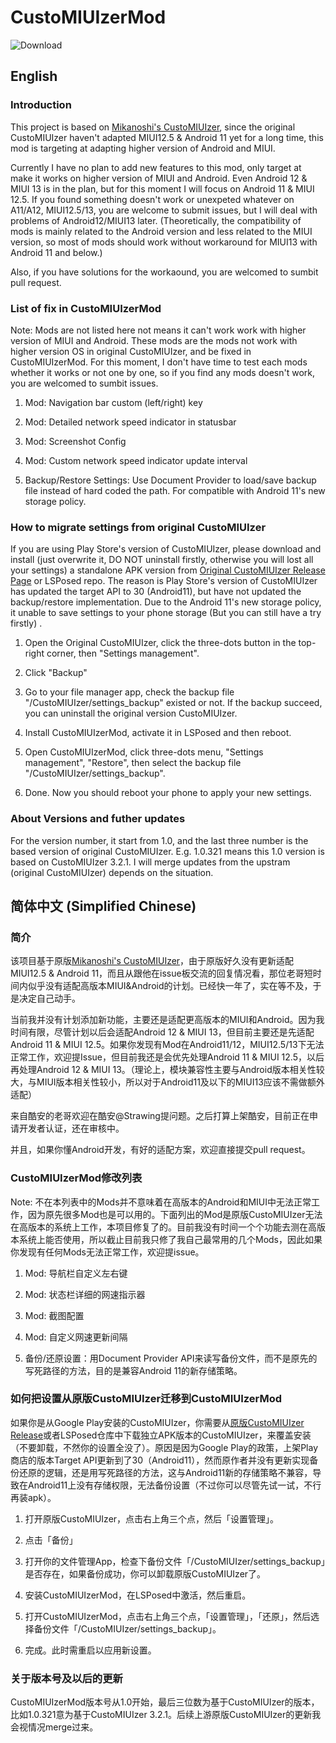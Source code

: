 # CustoMIUIzerMod
![Download](https://img.shields.io/github/downloads/liyafe1997/CustoMIUIzerMod/total?label=Download)
## English 

### Introduction 
This project is based on [Mikanoshi's CustoMIUIzer](https://code.highspec.ru/Mikanoshi/CustoMIUIzer), since the original CustoMIUIzer haven't adapted MIUI12.5 & Android 11 yet for a long time, this mod is targeting at adapting higher version of Android and MIUI. 


Currently I have no plan to add new features to this mod, only target at make it works on higher version of MIUI and Android. Even Android 12 & MIUI 13 is in the plan, but for this moment I will focus on Android 11 & MIUI 12.5. If you found something doesn't work or unexpeted whatever on A11/A12, MIUI12.5/13, you are welcome to submit issues, but I will deal with problems of Android12/MIUI13 later. (Theoretically, the compatibility of mods is mainly related to the Android version and less related to the MIUI version, so most of mods should work without workaround for MIUI13 with Android 11 and below.)


Also, if you have solutions for the workaound, you are welcomed to sumbit pull request.  

### List of fix in CustoMIUIzerMod
Note: Mods are not listed here not means it can't work work with higher version of MIUI and Android. These mods are the mods not work with higher version OS in original CustoMIUIzer, and be fixed in CustoMIUIzerMod. For this moment, I don't have time to test each mods whether it works or not one by one, so if you find any mods doesn't work, you are welcomed to sumbit issues.

1. Mod: Navigation bar custom (left/right) key

2. Mod: Detailed network speed indicator in statusbar

3. Mod: Screenshot Config

4. Mod: Custom network speed indicator update interval

5. Backup/Restore Settings: Use Document Provider to load/save backup file instead of hard coded the path. For compatible with Android 11's new storage policy.

### How to migrate settings from original CustoMIUIzer

If you are using Play Store's version of CustoMIUIzer, please download and install (just overwrite it, DO NOT uninstall firstly, otherwise you will lost all your settings) a standalone APK version from [Original CustoMIUIzer Release Page](https://code.highspec.ru/Mikanoshi/CustoMIUIzer/releases) or LSPosed repo. The reason is Play Store's version of CustoMIUIzer has updated the target API to 30 (Android11), but have not updated the backup/restore implementation. Due to the Android 11's new storage policy, it unable to save settings to your phone storage (But you can still have a try firstly) . 

1. Open the Original CustoMIUIzer, click the three-dots button in the top-right corner, then "Settings management".

2. Click "Backup"

3. Go to your file manager app, check the backup file "/CustoMIUIzer/settings_backup" existed or not. If the backup succeed, you can uninstall the original version CustoMIUIzer.

4. Install CustoMIUIzerMod, activate it in LSPosed and then reboot.

5. Open CustoMIUIzerMod, click three-dots menu, "Settings management", "Restore", then select the backup file "/CustoMIUIzer/settings_backup".

6. Done. Now you should reboot your phone to apply your new settings.

### About Versions and futher updates

For the version number, it start from 1.0, and the last three number is the based version of original CustoMIUIzer. E.g. 1.0.321 means this 1.0 version is based on CustoMIUIzer 3.2.1. I will merge updates from the upstram (original CustoMIUIzer) depends on the situation.

## 简体中文 (Simplified Chinese)

### 简介

该项目基于原版[Mikanoshi's CustoMIUIzer](https://code.highspec.ru/Mikanoshi/CustoMIUIzer)，由于原版好久没有更新适配MIUI12.5 & Android 11，而且从跟他在issue板交流的回复情况看，那位老哥短时间内似乎没有适配高版本MIUI&Android的计划。已经快一年了，实在等不及，于是决定自己动手。

当前我并没有计划添加新功能，主要还是适配更高版本的MIUI和Android。因为我时间有限，尽管计划以后会适配Android 12 & MIUI 13，但目前主要还是先适配Android 11 & MIUI 12.5。如果你发现有Mod在Android11/12，MIUI12.5/13下无法正常工作，欢迎提Issue，但目前我还是会优先处理Android 11 & MIUI 12.5，以后再处理Android 12 & MIUI 13。（理论上，模块兼容性主要与Android版本相关性较大，与MIUI版本相关性较小，所以对于Android11及以下的MIUI13应该不需做额外适配）

来自酷安的老哥欢迎在酷安@Strawing提问题。之后打算上架酷安，目前正在申请开发者认证，还在审核中。

并且，如果你懂Android开发，有好的适配方案，欢迎直接提交pull request。

### CustoMIUIzerMod修改列表
Note: 不在本列表中的Mods并不意味着在高版本的Android和MIUI中无法正常工作，因为原先很多Mod也是可以用的。下面列出的Mod是原版CustoMIUIzer无法在高版本的系统上工作，本项目修复了的。目前我没有时间一个个功能去测在高版本系统上能否使用，所以截止目前我只修了我自己最常用的几个Mods，因此如果你发现有任何Mods无法正常工作，欢迎提issue。

1. Mod: 导航栏自定义左右键

2. Mod: 状态栏详细的网速指示器

3. Mod: 截图配置

4. Mod: 自定义网速更新间隔

5. 备份/还原设置：用Document Provider API来读写备份文件，而不是原先的写死路径的方法，目的是兼容Android 11的新存储策略。

### 如何把设置从原版CustoMIUIzer迁移到CustoMIUIzerMod

如果你是从Google Play安装的CustoMIUIzer，你需要从[原版CustoMIUIzer Release](https://code.highspec.ru/Mikanoshi/CustoMIUIzer/releases)或者LSPosed仓库中下载独立APK版本的CustoMIUIzer，来覆盖安装（不要卸载，不然你的设置全没了）。原因是因为Google Play的政策，上架Play商店的版本Target API更新到了30（Android11），然而原作者并没有更新实现备份还原的逻辑，还是用写死路径的方法，这与Android11新的存储策略不兼容，导致在Android11上没有存储权限，无法备份设置（不过你可以尽管先试一试，不行再装apk）。

1. 打开原版CustoMIUIzer，点击右上角三个点，然后「设置管理」。

2. 点击「备份」

3. 打开你的文件管理App，检查下备份文件「/CustoMIUIzer/settings_backup」是否存在，如果备份成功，你可以卸载原版CustoMIUIzer了。

4. 安装CustoMIUIzerMod，在LSPosed中激活，然后重启。

5. 打开CustoMIUIzerMod，点击右上角三个点，「设置管理」，「还原」，然后选择备份文件「/CustoMIUIzer/settings_backup」。

6. 完成。此时需重启以应用新设置。

### 关于版本号及以后的更新

CustoMIUIzerMod版本号从1.0开始，最后三位数为基于CustoMIUIzer的版本，比如1.0.321意为基于CustoMIUIzer 3.2.1。后续上游原版CustoMIUIzer的更新我会视情况merge过来。
